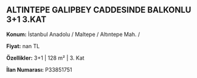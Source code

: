 ## ALTINTEPE GALIPBEY CADDESINDE BALKONLU 3+1 3.KAT

**Konum:** İstanbul Anadolu / Maltepe / Altıntepe Mah. /

**Fiyat:** nan TL

**Özellikler:** 3+1 | 128 m² | 3. Kat

**İlan Numarası:** P33851751
